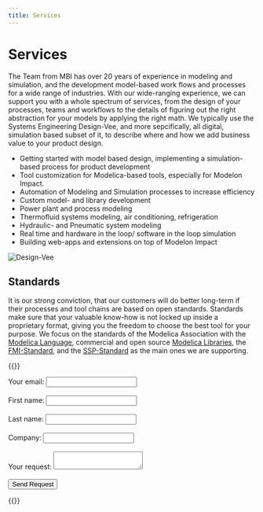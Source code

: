```yaml
---
title: Services
---
```


# Services

The Team from MBI has over 20 years of experience in modeling and simulation, and the development model-based work flows and processes for a wide range of industries. With our wide-ranging experience, we can support you with a whole spectrum of services, from the design of your processes, teams and workflows to the details of figuring out the right abstraction for your models by applying the right math. We typically use the Systems Engineering Design-Vee, and more sepcifically, all digital, simulation based subset of it, to describe where and how we add business value to your product design. 

 - Getting started with model based design, implementing a simulation-based process for product development
 - Tool customization for Modelica-based tools, especially for Modelon Impact.
 - Automation of Modeling and Simulation processes to increase efficiency
 - Custom model- and library development
 - Power plant and process modeling
 - Thermofluid systems modeling, air conditioning, refrigeration
 - Hydraulic- and Pneumatic system modeling
 - Real time and hardware in the loop/ software in the loop simulation
 - Building web-apps and extensions on top of Modelon Impact

 ![Design-Vee](/images/DoubleVeeFrontpage.svg)


## Standards
It is our strong conviction, that our customers will do better long-term if their processes and tool chains are based on open standards. Standards make sure that your valuable know-how is not locked up inside a proprietary format, giving you the freedom to choose the best tool for your purpose. We focus on the standards of the Modelica Association with the [Modelica Language](https://modelica.org/language/), commercial and open source [Modelica Libraries](https://modelica.org/libraries/), the [FMI-Standard](https://fmi-standard.org/), and the [SSP-Standard](https://ssp-standard.org/) as the main ones we are supporting. 

{{<rawhtml>}}
 <div class="d-grid gap-2 col-sm-6 col-md-5 mx-auto">
<form
  action="https://formspree.io/f/xrbgvgpd"
  method="POST"
>
  <label>
    Your email:
    <input type="email" name="email" class="btn btn-lg btn-outline-primary text-nowrap">
  </label>
   <br> <br>
 <label>
    First name:
    <input type="name" name="name" class="btn btn-lg btn-outline-primary text-nowrap">
   </label> 
 <br> <br>  
 <label>
    Last name:
    <input type="lastname" name="lastname" class="btn btn-lg btn-outline-primary text-nowrap">
   </label>
 <br> <br> 
  <label>
    Company:
    <input type="company" name="company" class="btn btn-lg btn-outline-primary text-nowrap">
   </label>    
 <br> <br>  
 <label>
    Your request:
    <textarea name="message" class="btn btn-lg btn-outline-primary"></textarea>
  </label>
<br>  
 <br>  
  <!-- your other form fields go here -->
  <button class="btn btn-lg btn-outline-primary text-nowrap"  type="submit">Send Request</button>
</form>	 
</div>	
{{</rawhtml>}}

<!--
 |     |     |     |
 | :-: | :-: | :-: | 
 | ![](/images/Modelica.svg) | ![](/images/FMI.svg) | ![](/images/SSP.svg) |
-->
